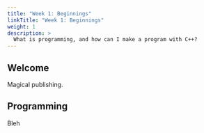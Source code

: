 ```yaml
---
title: "Week 1: Beginnings"
linkTitle: "Week 1: Beginnings"
weight: 1
description: >
  What is programming, and how can I make a program with C++?
---
```


## Welcome

Magical publishing.

## Programming

Bleh